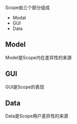 Scope由三个部分组成
+ Modal
+ GUI
+ Data

## Model
Model是Scope内在差异性的来源

## GUI
GUI是Scope的表现

## Data
Data是Scope用户差异性的来源